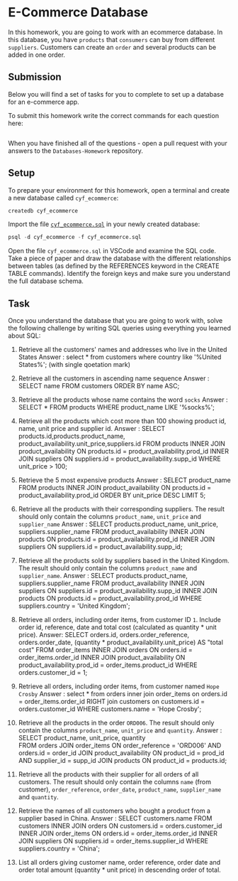 # E-Commerce Database

In this homework, you are going to work with an ecommerce database. In this database, you have `products` that `consumers` can buy from different `suppliers`. Customers can create an `order` and several products can be added in one order.

## Submission

Below you will find a set of tasks for you to complete to set up a database for an e-commerce app.

To submit this homework write the correct commands for each question here:
```sql


```

When you have finished all of the questions - open a pull request with your answers to the `Databases-Homework` repository.

## Setup

To prepare your environment for this homework, open a terminal and create a new database called `cyf_ecommerce`:

```sql
createdb cyf_ecommerce
```

Import the file [`cyf_ecommerce.sql`](./cyf_ecommerce.sql) in your newly created database:

```sql
psql -d cyf_ecommerce -f cyf_ecommerce.sql
```

Open the file `cyf_ecommerce.sql` in VSCode and examine the SQL code. Take a piece of paper and draw the database with the different relationships between tables (as defined by the REFERENCES keyword in the CREATE TABLE commands). Identify the foreign keys and make sure you understand the full database schema.

## Task

Once you understand the database that you are going to work with, solve the following challenge by writing SQL queries using everything you learned about SQL:

1. Retrieve all the customers' names and addresses who live in the United States
Answer : select * from customers where country like '%United States%'; (with single qoetation mark)
2. Retrieve all the customers in ascending name sequence
Answer : SELECT name FROM customers ORDER BY name ASC;
3. Retrieve all the products whose name contains the word `socks`
Answer : SELECT * FROM products WHERE product_name LIKE '%socks%';
4. Retrieve all the products which cost more than 100 showing product id, name, unit price and supplier id.
Answer : SELECT products.id,products.product_name, product_availability.unit_price,suppliers.id
    FROM products 
INNER JOIN product_availability 
    ON  products.id = product_availability.prod_id
INNER JOIN suppliers 
    ON suppliers.id =  product_availability.supp_id
 WHERE unit_price > 100;
5. Retrieve the 5 most expensive products
Answer : SELECT  product_name
    FROM products 
INNER JOIN product_availability 
    ON products.id = product_availability.prod_id
ORDER BY unit_price DESC
LIMIT 5;

6. Retrieve all the products with their corresponding suppliers. The result should only contain the columns `product_name`, `unit_price` and `supplier_name`
Answer : SELECT products.product_name, unit_price, suppliers.supplier_name FROM product_availability INNER JOIN products ON products.id = product_availability.prod_id INNER JOIN suppliers ON suppliers.id = product_availability.supp_id;

7. Retrieve all the products sold by suppliers based in the United Kingdom. The result should only contain the columns `product_name` and `supplier_name`.
Answer : SELECT products.product_name, suppliers.supplier_name FROM product_availability INNER JOIN suppliers ON suppliers.id = product_availability.supp_id INNER JOIN products ON products.id = product_availability.prod_id WHERE suppliers.country = 'United Kingdom';

8. Retrieve all orders, including order items, from customer ID `1`. Include order id, reference, date and total cost (calculated as quantity * unit price).
Answer: SELECT orders.id, orders.order_reference, orders.order_date, (quantity * product_availability.unit_price) AS "total cost" FROM order_items INNER JOIN orders ON orders.id = order_items.order_id INNER JOIN product_availability ON product_availability.prod_id = order_items.product_id WHERE orders.customer_id = 1;

9. Retrieve all orders, including order items, from customer named `Hope Crosby`
Answer : select * from orders inner join order_items on orders.id = order_items.order_id RIGHT join customers on customers.id = orders.customer_id WHERE customers.name = 'Hope Crosby';

10. Retrieve all the products in the order `ORD006`. The result should only contain the columns `product_name`, `unit_price` and `quantity`.
Answer : SELECT product_name, unit_price, quantity                       
FROM orders
JOIN order_items
ON order_reference = 'ORD006' AND orders.id = order_id
JOIN product_availability
ON product_id = prod_id AND supplier_id = supp_id
JOIN products
ON product_id = products.id;

11. Retrieve all the products with their supplier for all orders of all customers. The result should only contain the columns `name` (from customer), `order_reference`, `order_date`, `product_name`, `supplier_name` and `quantity`.
12. Retrieve the names of all customers who bought a product from a supplier based in China.
Answer : SELECT customers.name FROM customers INNER JOIN orders ON customers.id = orders.customer_id INNER JOIN order_items ON orders.id = order_items.order_id INNER JOIN suppliers ON suppliers.id = order_items.supplier_id WHERE suppliers.country = 'China'; 
13. List all orders giving customer name, order reference, order date and order total amount (quantity * unit price) in descending order of total.

